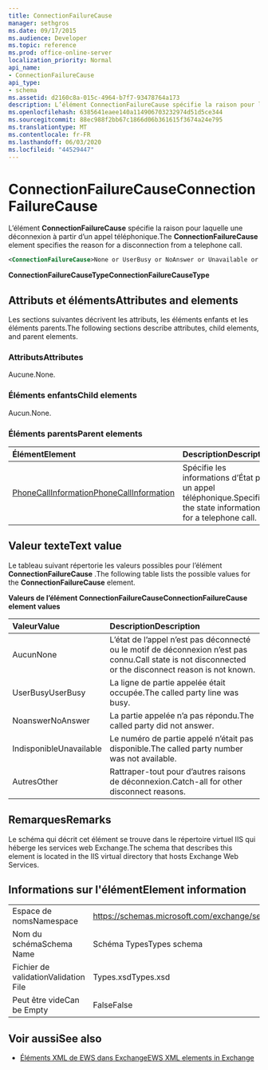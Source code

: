 ```yaml
---
title: ConnectionFailureCause
manager: sethgros
ms.date: 09/17/2015
ms.audience: Developer
ms.topic: reference
ms.prod: office-online-server
localization_priority: Normal
api_name:
- ConnectionFailureCause
api_type:
- schema
ms.assetid: d2160c8a-015c-4964-b7f7-93478764a173
description: L’élément ConnectionFailureCause spécifie la raison pour laquelle une déconnexion à partir d’un appel téléphonique.
ms.openlocfilehash: 6385641eaee140a114906703232974d51d5ce344
ms.sourcegitcommit: 88ec988f2bb67c1866d06b361615f3674a24e795
ms.translationtype: MT
ms.contentlocale: fr-FR
ms.lasthandoff: 06/03/2020
ms.locfileid: "44529447"
---
```

# <a name="connectionfailurecause"></a><span data-ttu-id="73d9a-103">ConnectionFailureCause</span><span class="sxs-lookup"><span data-stu-id="73d9a-103">ConnectionFailureCause</span></span>

<span data-ttu-id="73d9a-104">L’élément **ConnectionFailureCause** spécifie la raison pour laquelle une déconnexion à partir d’un appel téléphonique.</span><span class="sxs-lookup"><span data-stu-id="73d9a-104">The **ConnectionFailureCause** element specifies the reason for a disconnection from a telephone call.</span></span> 
  
```xml
<ConnectionFailureCause>None or UserBusy or NoAnswer or Unavailable or Other</ConnectionFailureCause>
```

 <span data-ttu-id="73d9a-105">**ConnectionFailureCauseType**</span><span class="sxs-lookup"><span data-stu-id="73d9a-105">**ConnectionFailureCauseType**</span></span>
## <a name="attributes-and-elements"></a><span data-ttu-id="73d9a-106">Attributs et éléments</span><span class="sxs-lookup"><span data-stu-id="73d9a-106">Attributes and elements</span></span>

<span data-ttu-id="73d9a-107">Les sections suivantes décrivent les attributs, les éléments enfants et les éléments parents.</span><span class="sxs-lookup"><span data-stu-id="73d9a-107">The following sections describe attributes, child elements, and parent elements.</span></span>
  
### <a name="attributes"></a><span data-ttu-id="73d9a-108">Attributs</span><span class="sxs-lookup"><span data-stu-id="73d9a-108">Attributes</span></span>

<span data-ttu-id="73d9a-109">Aucune.</span><span class="sxs-lookup"><span data-stu-id="73d9a-109">None.</span></span>
  
### <a name="child-elements"></a><span data-ttu-id="73d9a-110">Éléments enfants</span><span class="sxs-lookup"><span data-stu-id="73d9a-110">Child elements</span></span>

<span data-ttu-id="73d9a-111">Aucun.</span><span class="sxs-lookup"><span data-stu-id="73d9a-111">None.</span></span>
  
### <a name="parent-elements"></a><span data-ttu-id="73d9a-112">Éléments parents</span><span class="sxs-lookup"><span data-stu-id="73d9a-112">Parent elements</span></span>

|<span data-ttu-id="73d9a-113">**Élément**</span><span class="sxs-lookup"><span data-stu-id="73d9a-113">**Element**</span></span>|<span data-ttu-id="73d9a-114">**Description**</span><span class="sxs-lookup"><span data-stu-id="73d9a-114">**Description**</span></span>|
|:-----|:-----|
|[<span data-ttu-id="73d9a-115">PhoneCallInformation</span><span class="sxs-lookup"><span data-stu-id="73d9a-115">PhoneCallInformation</span></span>](phonecallinformation.md) <br/> |<span data-ttu-id="73d9a-116">Spécifie les informations d’État pour un appel téléphonique.</span><span class="sxs-lookup"><span data-stu-id="73d9a-116">Specifies the state information for a telephone call.</span></span>  <br/> |
   
## <a name="text-value"></a><span data-ttu-id="73d9a-117">Valeur texte</span><span class="sxs-lookup"><span data-stu-id="73d9a-117">Text value</span></span>

<span data-ttu-id="73d9a-118">Le tableau suivant répertorie les valeurs possibles pour l’élément **ConnectionFailureCause** .</span><span class="sxs-lookup"><span data-stu-id="73d9a-118">The following table lists the possible values for the **ConnectionFailureCause** element.</span></span> 
  
<span data-ttu-id="73d9a-119">**Valeurs de l’élément ConnectionFailureCause**</span><span class="sxs-lookup"><span data-stu-id="73d9a-119">**ConnectionFailureCause element values**</span></span>

|<span data-ttu-id="73d9a-120">**Valeur**</span><span class="sxs-lookup"><span data-stu-id="73d9a-120">**Value**</span></span>|<span data-ttu-id="73d9a-121">**Description**</span><span class="sxs-lookup"><span data-stu-id="73d9a-121">**Description**</span></span>|
|:-----|:-----|
|<span data-ttu-id="73d9a-122">Aucun</span><span class="sxs-lookup"><span data-stu-id="73d9a-122">None</span></span>  <br/> |<span data-ttu-id="73d9a-123">L’état de l’appel n’est pas déconnecté ou le motif de déconnexion n’est pas connu.</span><span class="sxs-lookup"><span data-stu-id="73d9a-123">Call state is not disconnected or the disconnect reason is not known.</span></span>  <br/> |
|<span data-ttu-id="73d9a-124">UserBusy</span><span class="sxs-lookup"><span data-stu-id="73d9a-124">UserBusy</span></span>  <br/> |<span data-ttu-id="73d9a-125">La ligne de partie appelée était occupée.</span><span class="sxs-lookup"><span data-stu-id="73d9a-125">The called party line was busy.</span></span>  <br/> |
|<span data-ttu-id="73d9a-126">Noanswer</span><span class="sxs-lookup"><span data-stu-id="73d9a-126">NoAnswer</span></span>  <br/> |<span data-ttu-id="73d9a-127">La partie appelée n’a pas répondu.</span><span class="sxs-lookup"><span data-stu-id="73d9a-127">The called party did not answer.</span></span>  <br/> |
|<span data-ttu-id="73d9a-128">Indisponible</span><span class="sxs-lookup"><span data-stu-id="73d9a-128">Unavailable</span></span>  <br/> |<span data-ttu-id="73d9a-129">Le numéro de partie appelé n’était pas disponible.</span><span class="sxs-lookup"><span data-stu-id="73d9a-129">The called party number was not available.</span></span>  <br/> |
|<span data-ttu-id="73d9a-130">Autres</span><span class="sxs-lookup"><span data-stu-id="73d9a-130">Other</span></span>  <br/> |<span data-ttu-id="73d9a-131">Rattraper-tout pour d’autres raisons de déconnexion.</span><span class="sxs-lookup"><span data-stu-id="73d9a-131">Catch-all for other disconnect reasons.</span></span>  <br/> |
   
## <a name="remarks"></a><span data-ttu-id="73d9a-132">Remarques</span><span class="sxs-lookup"><span data-stu-id="73d9a-132">Remarks</span></span>

<span data-ttu-id="73d9a-133">Le schéma qui décrit cet élément se trouve dans le répertoire virtuel IIS qui héberge les services web Exchange.</span><span class="sxs-lookup"><span data-stu-id="73d9a-133">The schema that describes this element is located in the IIS virtual directory that hosts Exchange Web Services.</span></span>
  
## <a name="element-information"></a><span data-ttu-id="73d9a-134">Informations sur l'élément</span><span class="sxs-lookup"><span data-stu-id="73d9a-134">Element information</span></span>

|||
|:-----|:-----|
|<span data-ttu-id="73d9a-135">Espace de noms</span><span class="sxs-lookup"><span data-stu-id="73d9a-135">Namespace</span></span>  <br/> |https://schemas.microsoft.com/exchange/services/2006/types  <br/> |
|<span data-ttu-id="73d9a-136">Nom du schéma</span><span class="sxs-lookup"><span data-stu-id="73d9a-136">Schema Name</span></span>  <br/> |<span data-ttu-id="73d9a-137">Schéma Types</span><span class="sxs-lookup"><span data-stu-id="73d9a-137">Types schema</span></span>  <br/> |
|<span data-ttu-id="73d9a-138">Fichier de validation</span><span class="sxs-lookup"><span data-stu-id="73d9a-138">Validation File</span></span>  <br/> |<span data-ttu-id="73d9a-139">Types.xsd</span><span class="sxs-lookup"><span data-stu-id="73d9a-139">Types.xsd</span></span>  <br/> |
|<span data-ttu-id="73d9a-140">Peut être vide</span><span class="sxs-lookup"><span data-stu-id="73d9a-140">Can be Empty</span></span>  <br/> |<span data-ttu-id="73d9a-141">False</span><span class="sxs-lookup"><span data-stu-id="73d9a-141">False</span></span>  <br/> |
   
## <a name="see-also"></a><span data-ttu-id="73d9a-142">Voir aussi</span><span class="sxs-lookup"><span data-stu-id="73d9a-142">See also</span></span>



- [<span data-ttu-id="73d9a-143">Éléments XML de EWS dans Exchange</span><span class="sxs-lookup"><span data-stu-id="73d9a-143">EWS XML elements in Exchange</span></span>](ews-xml-elements-in-exchange.md)

